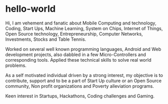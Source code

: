 # hello-world

Hi,
I am vehement and fanatic about Mobile Computing and technology, Coding, Start Ups, Machine Learning, System on Chips, Internet of Things, Open Source technology, Entrepreneurship, Computer Networks, Investments, Stocks and Table Tennis.

Worked on several well known programming languages, Android and Web development projects, also dabbled in a few Micro-Controllers and corresponding tools. Applied these technical skills to solve real world problems.

As a self motivated individual driven by a strong interest, my objective is to contribute, support and to be a part of Start Up culture or an Open Source community, Non profit organizations and Poverty alleviation programs.

Keen interest in Startups, Hackathons, Coding challenges and Gaming.
